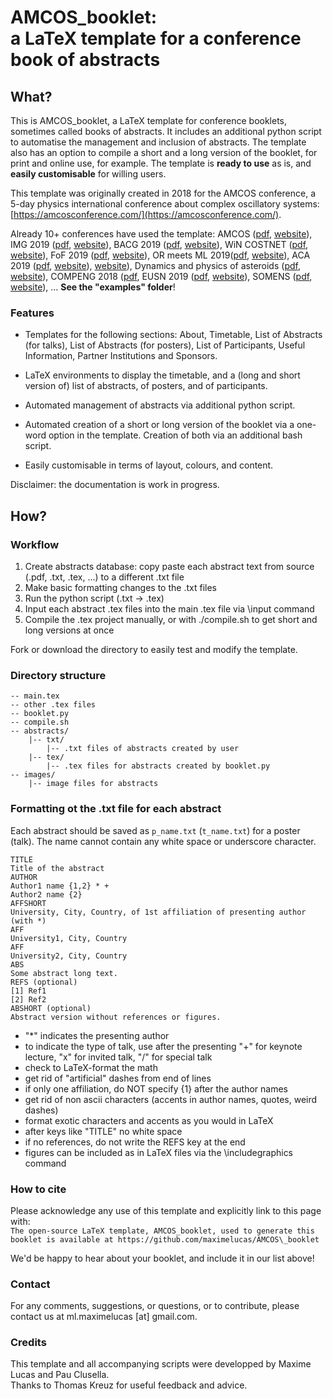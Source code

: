 # AMCOS_booklet: <br/> a LaTeX template for a conference book of abstracts

## What?

This is AMCOS_booklet, a LaTeX template for conference booklets, sometimes called books of abstracts. It includes an additional python script to automatise the management and inclusion of abstracts. The template also has an option to compile a short and a long version of the booklet, for print and online use, for example. The template is **ready to use** as is, and **easily customisable** for willing users.

This template was originally created in 2018 for the AMCOS conference, a 5-day physics international conference about complex oscillatory systems: [https://amcosconference.com/](https://amcosconference.com/). 

Already 10+ conferences have used the template: AMCOS ([pdf](https://amcos.files.wordpress.com/2018/07/booklet_updated_july.pdf), [website](https://amcosconference.com/)), IMG 2019 ([pdf](http://www.multigrid.org/img2019/public/static/img2018/images/booklet_online.pdf), [website](http://www.multigrid.org/img2019/)), BACG 2019 ([pdf](https://www.bacg.co.uk/wp-content/uploads/2019/07/BACG50_booklet_online.pdf), [website](http://compeng2018.ieeesezioneitalia.it/)), WiN COSTNET ([pdf](https://github.com/luisacutillo78/WiN-Workshop/blob/master/main.pdf), [website](https://win.leeds.ac.uk/)), FoF 2019 ([pdf](http://fof.oac.uncor.edu/2019/wp-content/uploads/sites/3/2019/04/program_3.pdf),  [website](http://fof.oac.uncor.edu/2019/)), OR meets ML 2019([pdf](https://www.euro-online.org/websites/or-in-practice/wp-content/uploads/sites/8/2019/04/OR_meets_ML_abstract_booklet_final.pdf), [website](https://www.eventbrite.com/e/operations-research-meets-machine-learning-how-to-get-the-most-of-both-worlds-to-achieve-excellent-tickets-53748030807#)), ACA 2019 ([pdf](http://s23466.pcdn.co/wp-content/uploads/2019/07/ACA2019_program-3.pdf), [website](http://aca2019.etsmtl.ca/)), [website](https://www.bacg.co.uk/bacg-50th-annual-conference/)), Dynamics and physics of asteroids ([pdf](https://github.com/maximelucas/AMCOS_booklet/blob/master/examples/antalya2019.pdf), [website](https://asteroid2019.space/)), COMPENG 2018 ([pdf](http://compeng2018.ieeesezioneitalia.it/wp-content/uploads/2018/10/booklet_corretto3.pdf), EUSN 2019 ([pdf](https://github.com/maximelucas/AMCOS_booklet/blob/master/examples/EUSN019.pdf), [website](https://www.eusn2019.ethz.ch/)), SOMENS ([pdf](https://github.com/maximelucas/AMCOS_booklet/blob/master/examples/SOMENS019.pdf), [website](https://mensurationists.com/)), ... **See the "examples" folder**!

### Features

- Templates for the following sections: About, Timetable, List of Abstracts (for talks), List of Abstracts (for posters), List of Participants, Useful Information, Partner Institutions and Sponsors.

- LaTeX environments to display the timetable, and a (long and short version of) list of abstracts, of posters, and of participants.

- Automated management of abstracts via additional python script.

- Automated creation of a short or long version of the booklet via a one-word option in the template. Creation of both via an additional bash script.

- Easily customisable in terms of layout, colours, and content.

Disclaimer: the documentation is work in progress.

## How?

### Workflow

1. Create abstracts database: copy paste each abstract text from source (.pdf, .txt, .tex, ...) to a different .txt file
2. Make basic formatting changes to the .txt files
3. Run the python script (.txt -> .tex)
4. Input each abstract .tex files into the main .tex file via \input command
5. Compile the .tex project manually, or with ./compile.sh to get short and long versions at once

Fork or download the directory to easily test and modify the template.

### Directory structure

```
-- main.tex
-- other .tex files
-- booklet.py
-- compile.sh
-- abstracts/
    |-- txt/
        |-- .txt files of abstracts created by user
    |-- tex/
        |-- .tex files for abstracts created by booklet.py
-- images/
    |-- image files for abstracts
```

### Formatting ot the .txt file for each abstract

Each abstract should be saved as `p_name.txt` (`t_name.txt`) for a poster (talk). The name cannot contain any white space or underscore character.

```
TITLE
Title of the abstract
AUTHOR
Author1 name {1,2} * +
Author2 name {2}
AFFSHORT
University, City, Country, of 1st affiliation of presenting author (with *)
AFF
University1, City, Country
AFF
University2, City, Country
ABS
Some abstract long text.
REFS (optional)
[1] Ref1
[2] Ref2
ABSHORT (optional)
Abstract version without references or figures.
```

- "*" indicates the presenting author
- to indicate the type of talk, use after the presenting "+" for keynote lecture, "x" for invited talk, "/" for special talk
- check to LaTeX-format the math
- get rid of "artificial" dashes from end of lines
- if only one affiliation, do NOT specify {1} after the author names
- get rid of non ascii characters (accents in author names, quotes, weird dashes)
- format exotic characters and accents as you would in LaTeX
- after keys like "TITLE" no white space
- if no references, do not write the REFS key at the end
- figures can be included as in LaTeX files via the \includegraphics command

### How to cite

Please acknowledge any use of this template and explicitly link to this page with:  
`The open-source LaTeX template, AMCOS_booklet, used to generate this booklet is available at https://github.com/maximelucas/AMCOS\_booklet`  

We'd be happy to hear about your booklet, and include it in our list above!

### Contact

For any comments, suggestions, or questions, or to contribute, please contact us at ml.maximelucas [at] gmail.com.  

### Credits 

This template and all accompanying scripts were developped by Maxime Lucas and Pau Clusella.  
Thanks to Thomas Kreuz for useful feedback and advice.  

